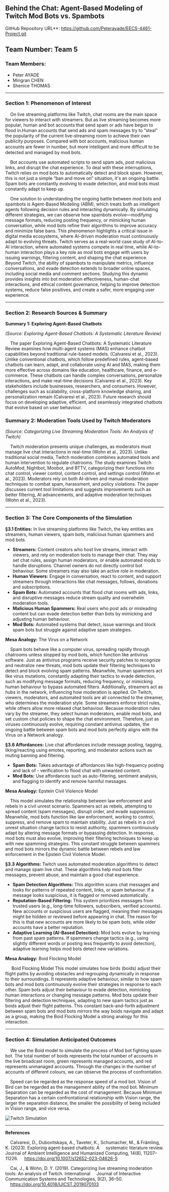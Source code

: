 ## Behind the Chat: Agent-Based Modeling of Twitch Mod Bots vs. Spambots
GitHub Repository URL**: <https://github.com/Peterayade/EECS-4461-Project.git>  
## Team Number: Team 5

### Team Members:
- Peter AYADE
- Mingran CHEN
- Shenice THOMAS

---

### Section 1: Phenomenon of Interest

&nbsp;&nbsp;&nbsp;&nbsp;On live streaming platforms like Twitch, chat rooms are the main space for viewers to interact with streamers. But as live streaming becomes more popular, human and bot accounts that send spam or ads have begun to flood in.Human accounts that send ads and spam messages try to “steal” the popularity of the current live-streaming room to achieve their own publicity purposes. Compared with bot accounts, malicious human accounts are fewer in number, but more intelligent and more diﬀicult to be detected and managed by mod bots.

&nbsp;&nbsp;&nbsp;&nbsp;Bot accounts use automated scripts to send spam ads, post malicious links, and disrupt the chat experience. To deal with these interruptions, Twitch relies on mod bots to automatically detect and block spam. However, this is not just a simple “ban and move on” situation, it's an ongoing battle. Spam bots are constantly evolving to evade detection, and mod bots must constantly adapt to keep up.

&nbsp;&nbsp;&nbsp;&nbsp;One solution to understanding the ongoing battle between mod bots and spambots is Agent-Based Modeling (ABM), which treats both as intelligent agents following decision rules and interacting dynamically. By simulating different strategies, we can observe how spambots evolve—modifying message formats, reducing posting frequency, or mimicking human conversation, while mod bots refine their algorithms to improve accuracy and minimize false bans. This phenomenon highlights a critical issue in digital media ecosystems, where AI-driven moderation must continuously adapt to evolving threats. Twitch serves as a real-world case study of AI-to-AI interaction, where automated systems compete in real time, while AI-to-human interaction plays a key role as mod bots engage with users by issuing warnings, filtering content, and shaping the chat experience. Beyond Twitch, the ability of spambots to manipulate metrics, influence conversations, and evade detection extends to broader online spaces, including social media and comment sections. Studying this dynamic provides insights into bot moderation effectiveness, human-chat interactions, and ethical content governance, helping to improve detection systems, reduce false positives, and create a safer, more engaging user experience.


---

### Section 2: Research Sources & Summary

**Summary 1: Exploring Agent-Based Chatbots**

*(Source: Exploring Agent-Based Chatbots: A Systematic Literature Review)*

&nbsp;&nbsp;&nbsp;&nbsp;The paper Exploring Agent-Based Chatbots: A Systematic Literature Review examines how multi-agent systems (MAS) enhance chatbot capabilities beyond traditional rule-based models. (Calvaresi et al., 2023). Unlike conventional chatbots, which follow predefined rules, agent-based chatbots can learn, adapt, and collaborate using AI and MAS, making them more effective across domains like education, healthcare, finance, and e-commerce. These chatbots can handle complex conversations, personalize interactions, and make real-time decisions (Calvaresi et al., 2023). Key stakeholders include businesses, researchers, and consumers. However, challenges such as scalability, cross-platform knowledge sharing, and personalization remain (Calvaresi et al., 2023). Future research should focus on developing adaptive, efficient, and seamlessly integrated chatbots that evolve based on user behaviour.

### Summary 2: Moderation Tools Used by Twitch Moderators
*(Source: Categorizing Live Streaming Moderation Tools: An Analysis of Twitch)*

&nbsp;&nbsp;&nbsp;&nbsp;Twitch moderation presents unique challenges, as moderators must manage live chat interactions in real-time (Wohn et al., 2023). Unlike traditional social media, Twitch moderation combines automated tools and human intervention to regulate chatrooms. The study examines Twitch AutoMod, Nightbot, Moobot, and BTTV, categorizing their functions into chat control, viewer control, content control, and settings control (Wohn et al., 2023). Moderators rely on both AI-driven and manual moderation techniques to combat spam, harassment, and policy violations. The paper discusses current tool limitations and suggests improvements such as better filtering, AI advancements, and adaptive moderation techniques (Wohn et al., 2023).

---

### Section 3: The Core Components of the Simulation

**§3.1 Entities:** In live streaming platforms like Twitch, the key entities are streamers, human viewers, spam bots, malicious human spammers and mod bots.

- **Streamers:** Content creators who host live streams, interact with viewers, and rely on moderation tools to manage their chat. They may set chat rules, assign human moderators, or enable automated mods to handle disruptions. Channel owners do not directly control bot behaviour. Some streamers may also take an active role in moderation.
- **Human Viewers:** Engage in conversation, react to content, and support streamers through interactions like chat messages, follows, donations and subscriptions. 
- **Spam Bots:** Automated accounts that flood chat rooms with ads, links, and disruptive messages reduce stream quality and overwhelm moderation tools. 
- **Malicious Human Spammers:** Real users who post ads or misleading content but can evade detection better than bots by mimicking and adjusting human behaviour.
- **Mod Bots:** Automated systems that detect, issue warnings and block spam bots but struggle against adaptive spam strategies.

**Mesa Analogy:** The Virus on a Network

&nbsp;&nbsp;&nbsp;&nbsp;Spam bots behave like a computer virus, spreading rapidly through chatrooms unless stopped by mod bots, which function like antivirus software. Just as antivirus programs receive security patches to recognize and neutralize new threats, mod bots update their filtering techniques to detect and block evolving spam patterns. Meanwhile, human spammers act like virus mutations, constantly adapting their tactics to evade detection, such as modifying message formats, reducing frequency, or mimicking human behaviour to bypass automated filters. Additionally, streamers act as hubs in the network, influencing how moderation is applied. On Twitch, viewers, moderators, and automated tools are all connected to the streamer, who determines the moderation style. Some streamers enforce strict rules, while others allow more relaxed chat behaviour. Because moderation rules vary by the streamer, they select human moderators, enable mod bots, and set custom chat policies to shape the chat environment. Therefore, just as viruses continuously evolve, requiring constant antivirus updates, the ongoing battle between spam bots and mod bots perfectly aligns with the Virus on a Network analogy.

**§3.6 Affordances:** Live chat affordances include message posting, tagging, liking/reacting using emotes, reporting, and moderator actions such as muting banning and filtering.
- **Spam Bots:** Takes advantage of affordances like high-frequency posting and lack of - verification to flood chat with unwanted content.
- **Mod Bots:** Use affordances such as auto-filtering, sentiment analysis, and flagging to identify and remove harmful messages.

**Mesa Analogy:** Epstein Civil Violence Model

&nbsp;&nbsp;&nbsp;&nbsp;This model simulates the relationship between law enforcement and rebels in a civil unrest scenario. Spammers act as rebels, attempting to spread content (spam messages), disrupt order, and evade suppression. Meanwhile, mod bots function like law enforcement, working to control, suppress, and remove spam to maintain stability. Just as rebels in a civil unrest situation change tactics to resist authority, spammers continuously adapt by altering message formats or bypassing detection. In response, mod bots must also evolve, improving their filtering techniques to keep up with new spamming strategies. This constant struggle between spammers and mod bots mirrors the dynamic battle between rebels and law enforcement in the Epstein Civil Violence Model.

**§3.3 Algorithms:** Twitch uses automated moderation algorithms to detect and manage spam live chat. These algorithms help mod bots filter messages, prevent abuse, and maintain a good chat experience.
- **Spam Detection Algorithms:** This algorithm scans chat messages and looks for patterns of repeated content, links, or spam behaviour. If a message looks suspicious, it is flagged or removed automatically. 
- **Reputation-Based Filtering:** This system prioritizes messages from trusted users (e.g., long-time followers, subscribers, verified accounts). New accounts or suspicious users are flagged, meaning their messages might be hidden or reviewed before appearing in chat. The reason for this is that new accounts are more likely to be spam bots, while older accounts have a better reputation.
- **Adaptive Learning (AI-Based Detection):** Mod bots evolve by learning from past spam patterns. If spammers change tactics (e.g., using slightly different words or posting less frequently to avoid detection), adaptive learning helps mod bots detect new variations.

**Mesa Analogy:** Boid Flocking Model

&nbsp;&nbsp;&nbsp;&nbsp; Boid Flocking Model
This model simulates how birds (boids) adjust their flight paths by avoiding obstacles and regrouping dynamically in response to their surroundings. It represents adaptive behaviour, similar to how spam bots and mod bots continuously evolve their strategies in response to each other. Spam bots adjust their behaviour to evade detection, mimicking human interactions or changing message patterns. Mod bots update their filtering and detection techniques, adapting to new spam tactics just as boids adjust their flight patterns. This constant back-and-forth adjustment between spam bots and mod bots mirrors the way boids navigate and adapt as a group, making the Boid Flocking Model a strong analogy for this interaction.

---

### Section 4: Simulation Anticipated Outcomes

&nbsp;&nbsp;&nbsp;&nbsp;We use the Boid model to simulate the process of Mod bot fighting spam bot. The total number of boids represents the total number of accounts in the live broadcast room, green represents managed accounts, and red represents unmanaged accounts. Through the changes in the number of accounts of different colours, we can observe the process of confrontation.

&nbsp;&nbsp;&nbsp;&nbsp;Speed ​​can be regarded as the response speed of a mod bot. Vision of Bird can be regarded as the management ability of the mod bot. Minimum Separation can be regarded as the cost of management. Because Minimum Separation has a certain confrontational relationship with Vision range, the larger the separation distance, the smaller the possibility of being included in Vision range, and vice versa.

![Twitch Simulation](https://i.imgur.com/g2WTJpy.png)

---

**References**

&nbsp;&nbsp;&nbsp;&nbsp;Calvaresi, D., Dubovitskaya, A., Taveter, K., Schumacher, M., & Främling, K. (2023). Exploring agent-based chatbots: A &nbsp;&nbsp;&nbsp;&nbsp;systematic literature review. Journal of Ambient Intelligence and Humanized Computing, 14(8), 11207–11226. &nbsp;&nbsp;&nbsp;&nbsp;https://doi.org/10.1007/s12652-023-04626-5 

&nbsp;&nbsp;&nbsp;&nbsp;Cai, J., & Wohn, D. Y. (2019). Categorizing live streaming moderation tools: An analysis of Twitch. International &nbsp;&nbsp;&nbsp;&nbsp;Journal of Interactive Communication Systems and Technologies, 9(2), 36–50. &nbsp;&nbsp;&nbsp;&nbsp;https://doi.org/10.4018/IJICST.2019070103

